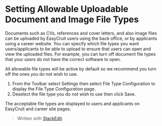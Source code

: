 # Setting Allowable Uploadable Document and Image File Types

Documents such as CVs, references and cover letters, and also image files can be uploaded by EasyCruit users using the back office, or by applicants using a career website. You can specify which file types you want users/applicants to be able to upload to ensure that users can open and view the uploaded files. For example, you can turn off document file types that your users do not have the correct software to open.

All allowable file types will be active by default so we recommend you turn off the ones you do not wish to use.

1.  From the  Toolbar  select  Settings  then select  File Type Configuration  to display the  File Type Configuration  page.
2.  Deselect the file type you do not wish to use then click  Save.

The acceptable file types are displayed to users and applicants on EasyCruit and career site pages.



> Written with [StackEdit](https://stackedit.io/).
<!--stackedit_data:
eyJoaXN0b3J5IjpbMTc5NTE2MTM1NF19
-->